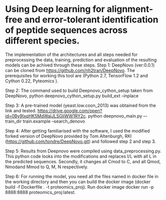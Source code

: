 # Using Deep learning for alignment-free and error-tolerant identification of peptide sequences across different species. 


The implementation of the architectures and all steps needed for preprocessing the data, training, prediction and evaluation of the resulting models can be achived through these steps. 
Step 1: DeepNovo (ver:0.0.1) can be cloned from https://github.com/nh2tran/DeepNovo. The prerequisites for working this tool are (Python 2.7, TensorFlow 1.2 and Cython 0.22, Pyteomics ). 

Step 2: The command used to build Deepnovo_cython_setup taken from DeepNovo,
 python deepnovo_cython_setup.py build_ext –inplace

Step 3: A pre-trained model (yeast.low.coon_2013) was obtained from the link and tested. https://drive.google.com/open?id=0By9IxqHK5MdWalJLSGliWW1RY2c.
python deepnovo_main.py –-train_dir train.example –search_denovo

Step 4: After getting familiarised with the software, I used the modified forked version of DeepNovo provided by Tom Altenburgh, RKI (https://github.com/tondre/DeepNovo.git) and followed step 2 and step 3.

Step 5: Results from Deepnovo were compiled using data_preprocessing.py. This python code looks into the modifications and replaces I/L with all L in the predicted sequences. Secondly, it changes all Cmod to C, and all Qmod, Nmodand Mmod to Q, M, N respectively.

Step 6: For running the model, you need all the files named in docker file in the working directory and then you can build the docker image (docker build -f Dockerfile . -t proteomics_proj). Run docker image docker run -p 8888:8888 proteomics_proj:latest. 
